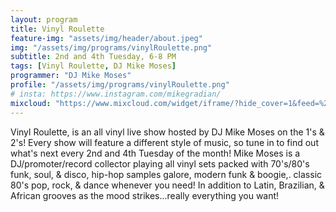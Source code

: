 ```yaml
---
layout: program
title: Vinyl Roulette
feature-img: "assets/img/header/about.jpeg"
img: "/assets/img/programs/vinylRoulette.png"
subtitle: 2nd and 4th Tuesday, 6-8 PM
tags: [Vinyl Roulette, DJ Mike Moses]
programmer: "DJ Mike Moses"
profile: "/assets/img/programs/vinylRoulette.png"
# insta: https://www.instagram.com/mikegradian/
mixcloud: "https://www.mixcloud.com/widget/iframe/?hide_cover=1&feed=%2Ftropicofm%2Fplaylists%2Fits-record-time%2F"
---
```


Vinyl Roulette, is an all vinyl live show hosted by DJ Mike Moses on the 1's & 2's! Every show will feature a different style of music, so tune in to find out what's next every 2nd and 4th Tuesday of the month! Mike Moses is a DJ/promoter/record collector playing all vinyl sets packed with 70's/80's funk, soul, & disco, hip-hop samples galore, modern funk & boogie,. classic 80's pop, rock, & dance whenever you need! In addition to Latin, Brazilian, & African grooves as the mood strikes...really everything you want!
